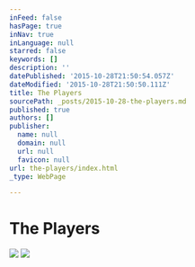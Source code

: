 ```yaml
---
inFeed: false
hasPage: true
inNav: true
inLanguage: null
starred: false
keywords: []
description: ''
datePublished: '2015-10-28T21:50:54.057Z'
dateModified: '2015-10-28T21:50:50.111Z'
title: The Players
sourcePath: _posts/2015-10-28-the-players.md
published: true
authors: []
publisher:
  name: null
  domain: null
  url: null
  favicon: null
url: the-players/index.html
_type: WebPage

---
```

# The Players
![](https://the-grid-user-content.s3-us-west-2.amazonaws.com/ba7fd167-299d-457c-a44d-2354d8cd4515.jpg)
![](https://the-grid-user-content.s3-us-west-2.amazonaws.com/7b27a85b-affc-4113-a90d-a10126ea7d30.jpg)